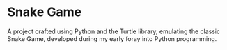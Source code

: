 # Snake Game
A project crafted using Python and the Turtle library, emulating the classic Snake Game, developed during my early foray into Python programming.
